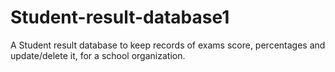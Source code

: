 # Student-result-database1
A Student result database to keep records of exams score, percentages and update/delete it, for a school organization.
